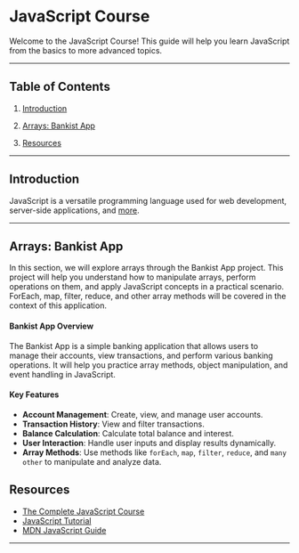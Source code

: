# JavaScript Course

Welcome to the JavaScript Course! This guide will help you learn JavaScript from the basics to more advanced topics.

---

## Table of Contents

1. [Introduction](#introduction)

1. [Arrays: Bankist App](#arrays-bankist-app)

1. [Resources](#resources)

---

## Introduction

JavaScript is a versatile programming language used for web development, server-side applications, and [more](/00-Introduction/Intro.md).

---

## Arrays: Bankist App

In this section, we will explore arrays through the Bankist App project. This project will help you understand how to manipulate arrays, perform operations on them, and apply JavaScript concepts in a practical scenario. ForEach, map, filter, reduce, and other array methods will be covered in the context of this application.

#### Bankist App Overview

The Bankist App is a simple banking application that allows users to manage their accounts, view transactions, and perform various banking operations. It will help you practice array methods, object manipulation, and event handling in JavaScript.

#### Key Features

- **Account Management**: Create, view, and manage user accounts.
- **Transaction History**: View and filter transactions.
- **Balance Calculation**: Calculate total balance and interest.
- **User Interaction**: Handle user inputs and display results dynamically.
- **Array Methods**: Use methods like `forEach`, `map`, `filter`, `reduce`, and `many other` to manipulate and analyze data.

## Resources

- [The Complete JavaScript Course](https://www.udemy.com/course/the-complete-javascript-course/?kw=the+complete+ja&src=sac&couponCode=CP130525BRGB)
- [JavaScript Tutorial](https://www.w3schools.com/Js/)
- [MDN JavaScript Guide](https://developer.mozilla.org/en-US/docs/Web/JavaScript/Guide)

---
